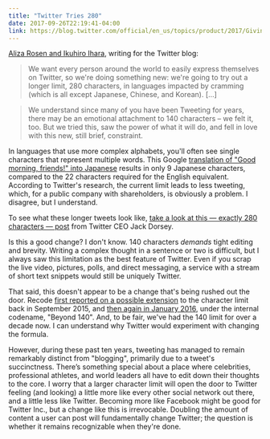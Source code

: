 ```yaml
---
title: "Twitter Tries 280"
date: 2017-09-26T22:19:41-04:00
link: https://blog.twitter.com/official/en_us/topics/product/2017/Giving-you-more-characters-to-express-yourself.html
---
```


[Aliza Rosen and Ikuhiro Ihara][twitter], writing for the Twitter blog: 

> We want every person around the world to easily express themselves on Twitter, so we're doing something new: we're going to try out a longer limit, 280 characters, in languages impacted by cramming (which is all except Japanese, Chinese, and Korean). [...]

>  We understand since many of you have been Tweeting for years, there may be an emotional attachment to 140 characters – we felt it, too. But we tried this, saw the power of what it will do, and fell in love with this new, still brief, constraint. 

In languages that use more complex alphabets, you'll often see single characters that represent multiple words. This Google [translation of "Good morning, friends!" into Japanese][translate] results in only 9 Japanese characters, compared to the 22 characters required for the English equivalent. According to Twitter's research, the current limit leads to less tweeting, which, for a public company with shareholders, is obviously a problem. I disagree, but I understand. 

To see what these longer tweets look like, [take a look at this — exactly 280 characters — post][jack] from Twitter CEO Jack Dorsey.

Is this a good change? I don't know. 140 characters *demands* tight editing and brevity. Writing a complex thought in a sentence or two is difficult, but I always saw this limitation as the best feature of Twitter. Even if you scrap the live video, pictures, polls, and direct messaging, a service with a stream of short text snippets would still be uniquely Twitter. 

That said, this doesn't appear to be a change that's being rushed out the door. Recode [first reported on a possible extension][recode first] to the character limit back in September 2015, and [then again in January 2016][recode 10k], under the internal codename, "Beyond 140". And, to be fair, we've had the 140 limit for over a decade now. I can understand why Twitter would experiment with changing the formula.

However, during these past ten years, tweeting has managed to remain remarkably distinct from "blogging", primarily due to a tweet's succinctness. There’s something special about a place where celebrities, professional athletes, and world leaders all have to edit down their thoughts to the core. I worry that a larger character limit will open the door to Twitter feeling (and looking) a little more like every other social network out there, and a little less like Twitter. Becoming more like Facebook might be good for Twitter Inc., but a change like this is irrevocable. Doubling the amount of content a user can post will fundamentally change Twitter; the question is whether it remains recognizable when they're done. 

[translate]: https://translate.google.com/?hl=en&um=1&ie=UTF-8&hl=en&client=tw-ob#auto/ja/Good%20morning%2C%20friends! 
[twitter]: https://blog.twitter.com/official/en_us/topics/product/2017/Giving-you-more-characters-to-express-yourself.html
[jack]: https://twitter.com/jack/status/912784057863245824
[recode first]: https://www.recode.net/2015/9/29/11618992/twitter-plans-to-go-beyond-its-140-character-limit
[recode 10k]: https://www.recode.net/2016/1/5/11588480/twitter-considering-10000-character-limit-for-tweets